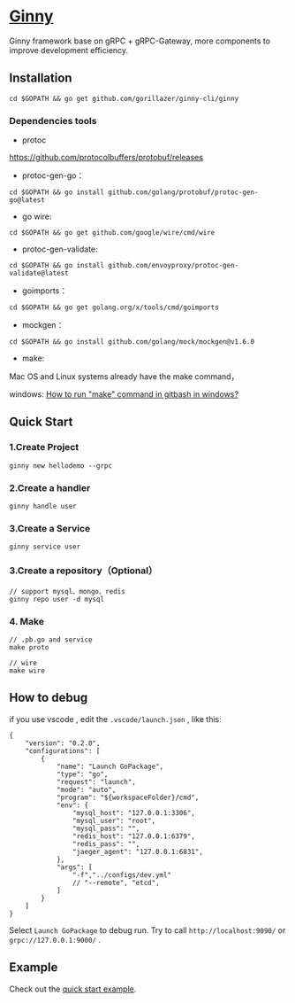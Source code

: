 # [Ginny](https://github.com/gorillazer/ginny)

Ginny framework base on gRPC + gRPC-Gateway, more components to improve development efficiency.

## Installation

```shell
cd $GOPATH && go get github.com/gorillazer/ginny-cli/ginny
```

### Dependencies tools

* protoc

https://github.com/protocolbuffers/protobuf/releases

* protoc-gen-go：

```shell
cd $GOPATH && go install github.com/golang/protobuf/protoc-gen-go@latest
```

* go wire:

```shell
cd $GOPATH && go get github.com/google/wire/cmd/wire
```

* protoc-gen-validate:

```shell
cd $GOPATH && go install github.com/envoyproxy/protoc-gen-validate@latest
```

* goimports：

```shell
cd $GOPATH && go get golang.org/x/tools/cmd/goimports
```

* mockgen：

```shell
cd $GOPATH && go install github.com/golang/mock/mockgen@v1.6.0
```
* make:

Mac OS and Linux systems already have the make command，

windows: [How to run "make" command in gitbash in windows?](https://gist.github.com/evanwill/0207876c3243bbb6863e65ec5dc3f058)


## Quick Start

### 1.Create Project

```shell
ginny new hellodemo --grpc
```

### 2.Create a handler
```shell
ginny handle user 
```

### 3.Create a Service

```shell
ginny service user 
```

### 3.Create a repository（Optional）


```shell
// support mysql、mongo、redis 
ginny repo user -d mysql

```
### 4. Make 

```shell
// .pb.go and service
make proto

// wire
make wire
```

## How to debug

if you use vscode , edit the `.vscode/launch.json` , like this: 
```
{
    "version": "0.2.0",
    "configurations": [
        {
            "name": "Launch GoPackage",
            "type": "go",
            "request": "launch",
            "mode": "auto",
            "program": "${workspaceFolder}/cmd",
            "env": {
                "mysql_host": "127.0.0.1:3306",
                "mysql_user": "root",
                "mysql_pass": "",
                "redis_host": "127.0.0.1:6379",
                "redis_pass": "",
                "jaeger_agent": "127.0.0.1:6831",
            },
            "args": [
                "-f","../configs/dev.yml"
                // "--remote", "etcd",
            ]
        }
    ]
}
```
Select `Launch GoPackage` to debug run. Try to call `http://localhost:9090/` or `grpc://127.0.0.1:9000/` .

## Example

Check out the [quick start example][quick-example].

[quick-example]: https://github.com/gorillazer/ginny-demo
